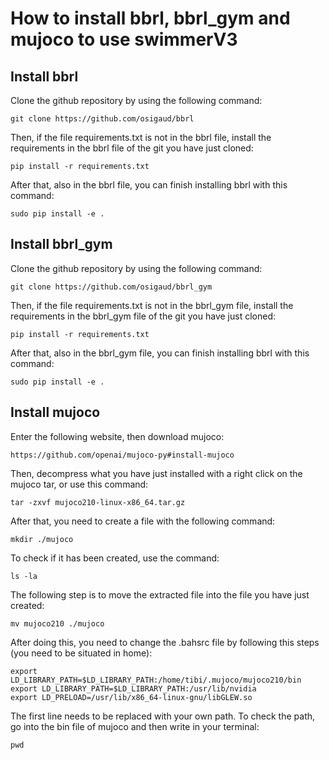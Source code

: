 # How to install bbrl, bbrl_gym and mujoco to use swimmerV3

## Install bbrl
Clone the github repository by using the following command:
```
git clone https://github.com/osigaud/bbrl
```

Then, if the file requirements.txt is not in the bbrl file, install the requirements in the bbrl file of the git you have just cloned:
```
pip install -r requirements.txt
```

After that, also in the bbrl file, you can finish installing bbrl with this command:
```
sudo pip install -e .
```

## Install bbrl_gym

Clone the github repository by using the following command:
```
git clone https://github.com/osigaud/bbrl_gym
```

Then, if the file requirements.txt is not in the bbrl_gym file, install the requirements in the bbrl_gym file of the git you have just cloned:
```
pip install -r requirements.txt
```

After that, also in the bbrl_gym file, you can finish installing bbrl with this command:
```
sudo pip install -e .
```

## Install mujoco

Enter the following website, then download mujoco:
```
https://github.com/openai/mujoco-py#install-mujoco
```
Then, decompress what you have just installed with a right click on the mujoco tar, or use this command:
```
tar -zxvf mujoco210-linux-x86_64.tar.gz
```
After that, you need to create a file with the following command:
```
mkdir ./mujoco
```
To check if it has been created, use the command:
```
ls -la
```
The following step is to move the extracted file into the file you have just created:
```
mv mujoco210 ./mujoco
```
After doing this, you need to change the .bahsrc file by following this steps (you need to be situated in home):
```
export LD_LIBRARY_PATH=$LD_LIBRARY_PATH:/home/tibi/.mujoco/mujoco210/bin
export LD_LIBRARY_PATH=$LD_LIBRARY_PATH:/usr/lib/nvidia
export LD_PRELOAD=/usr/lib/x86_64-linux-gnu/libGLEW.so
```
The first line needs to be replaced with your own path. To check the path, go into the bin file of mujoco and then write in your terminal:
```
pwd
```
